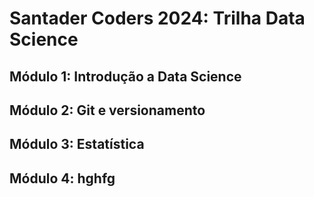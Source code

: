 # Santader Coders 2024: Trilha Data Science

## Módulo 1: Introdução a Data Science

## Módulo 2: Git e versionamento

## Módulo 3: Estatística

## Módulo 4: hghfg